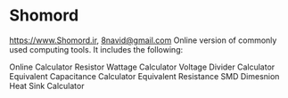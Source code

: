 # Shomord
https://www.Shomord.ir,     8navid@gmail.com
Online version of commonly used computing tools.
It includes the following:

Online Calculator
Resistor Wattage Calculator 
Voltage Divider Calculator
Equivalent Capacitance Calculator 
Equivalent Resistance 
SMD Dimesnion  
Heat Sink Calculator

